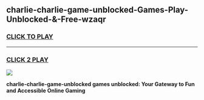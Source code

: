 
## charlie-charlie-game-unblocked-Games-Play-Unblocked-&-Free-wzaqr
<h3>
<a href="https://premium76.site?title=charlie-charlie-game-unblocked&ref=24A">CLICK TO PLAY</a></h3>
<hr>

<h3>
<a href="https://premium76.site?title=charlie-charlie-game-unblocked&ref=24A">CLICK 2 PLAY</a>
  
</h3>

<a href="https://premium76.site?title=charlie-charlie-game-unblocked&ref=24A"><img src="https://clearcache.store/games.png"></a>


**charlie-charlie-game-unblocked games unblocked: Your Gateway to Fun and Accessible Online Gaming**
